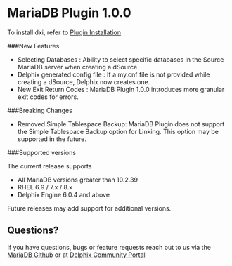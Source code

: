 # MariaDB Plugin 1.0.0

To install dxi, refer to [Plugin Installation](/PluginInstallation/index.html)

###New Features

-  Selecting Databases : Ability to select specific databases in the Source MariaDB server when creating a dSource.
-  Delphix generated config file : If a my.cnf file is not provided while creating a dSource, Delphix now creates one. 
-  New Exit Return Codes : MariaDB Plugin 1.0.0 introduces more granular exit codes for errors. 

###Breaking Changes 
-  Removed Simple Tablespace Backup: MariaDB Plugin does not support the Simple Tablespace Backup option for Linking. This option may be supported in the future.

###Supported versions

The current release supports  

- All MariaDB versions greater than 10.2.39
- RHEL 6.9 / 7.x / 8.x
- Delphix Engine 6.0.4 and above

Future releases may add support for additional versions.

Questions?
----------------
If you have questions, bugs or feature requests reach out to us via the [MariaDB Github](https://gitlab.delphix.com/mouhssine.saidi/mariadb_linux/) or
at [Delphix Community Portal](https://community.delphix.com/home)
